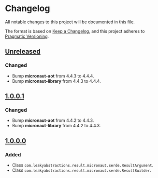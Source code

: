 
# Changelog

All notable changes to this project will be documented in this file.

The format is based on [Keep a Changelog](https://keepachangelog.com/en/1.1.0/),
and this project adheres to [Pragmatic Versioning](https://pragver.github.io/spec/1.0.0.0.html).


## [Unreleased]

### Changed

- Bump **micronaut-aot** from 4.4.3 to 4.4.4.
- Bump **micronaut-library** from 4.4.3 to 4.4.4.


## [1.0.0.1]

### Changed

- Bump **micronaut-aot** from 4.4.2 to 4.4.3.
- Bump **micronaut-library** from 4.4.2 to 4.4.3.


## [1.0.0.0]

### Added

- Class `com.leakyabstractions.result.micronaut.serde.ResultArgument`.
- Class `com.leakyabstractions.result.micronaut.serde.ResultBuilder`.


[Unreleased]: https://github.com/LeakyAbstractions/result-micronaut-serde/compare/main...develop
[1.0.0.0]: https://github.com/LeakyAbstractions/result-micronaut-serde/releases/tag/1.0.0.0
[1.0.0.1]: https://github.com/LeakyAbstractions/result-micronaut-serde/releases/tag/1.0.0.1
